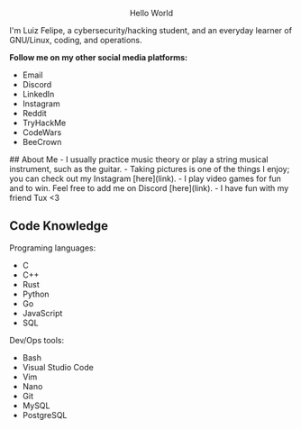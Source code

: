 <p align="center">
Hello World

I'm Luiz Felipe, a cybersecurity/hacking student, and an everyday learner of GNU/Linux, coding, and operations.

**Follow me on my other social media platforms:**
- Email
- Discord
- LinkedIn
- Instagram
- Reddit
- TryHackMe
- CodeWars
- BeeCrown
</p>
## About Me
- I usually practice music theory or play a string musical instrument, such as the guitar.
- Taking pictures is one of the things I enjoy; you can check out my Instagram [here](link).
- I play video games for fun and to win. Feel free to add me on Discord [here](link).
- I have fun with my friend Tux <3

## Code Knowledge
Programing languages:
- C
- C++
- Rust
- Python
- Go
- JavaScript
- SQL

Dev/Ops tools:
- Bash
- Visual Studio Code
- Vim
- Nano
- Git
- MySQL
- PostgreSQL
